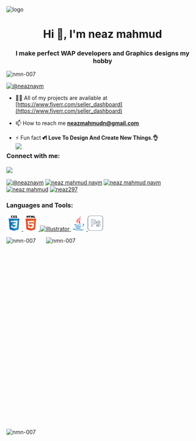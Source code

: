 ![logo](https://github.com/NmN-007/my-new-pepo/blob/main/Green%20and%20Black%20Modern%20Gamer%20YouTube%20Banner.png)

<h1 align="center">Hi 👋, I'm neaz mahmud</h1>
<h3 align="center">I make perfect WAP developers and Graphics designs my hobby</h3>

<p align="left"> <img src="https://komarev.com/ghpvc/?username=nmn-007&label=Profile%20views&color=0e75b6&style=flat" alt="nmn-007" /> </p>

<p align="left"> <a href="https://twitter.com/@neaznaym" target="blank"><img src="https://img.shields.io/twitter/follow/@neaznaym?logo=twitter&style=for-the-badge" alt="@neaznaym" /></a> </p>

- 👨‍💻 All of my projects are available at [https://www.fiverr.com/seller_dashboard](https://www.fiverr.com/seller_dashboard)   

- 📫 How to reach me **neazmahmudn@gmail.com**                                                                          

- ⚡ Fun fact **💕I Love To Design And Create New Things.👌**          <img align="right" width="600" src="Untitled ‑ Made with FlexClip.gif"> 

<h3 align="left">Connect with me:</h3> <img align="center" width="155" src="naym ‑ Made with FlexClip.gif"> 
<p align="left">
<a href="https://twitter.com/@neaznaym" target="blank"><img align="center" src="https://raw.githubusercontent.com/rahuldkjain/github-profile-readme-generator/master/src/images/icons/Social/twitter.svg" alt="@neaznaym" height="30" width="40" /></a>
<a href="https://linkedin.com/in/neaz mahmud naym" target="blank"><img align="center" src="https://raw.githubusercontent.com/rahuldkjain/github-profile-readme-generator/master/src/images/icons/Social/linked-in-alt.svg" alt="neaz mahmud naym" height="30" width="40" /></a>
<a href="https://stackoverflow.com/users/neaz mahmud naym" target="blank"><img align="center" src="https://raw.githubusercontent.com/rahuldkjain/github-profile-readme-generator/master/src/images/icons/Social/stack-overflow.svg" alt="neaz mahmud naym" height="30" width="40" /></a>
<a href="https://fb.com/neaz mahmud" target="blank"><img align="center" src="https://raw.githubusercontent.com/rahuldkjain/github-profile-readme-generator/master/src/images/icons/Social/facebook.svg" alt="neaz mahmud" height="30" width="40" /></a>
<a href="https://instagram.com/neaz297" target="blank"><img align="center" src="https://raw.githubusercontent.com/rahuldkjain/github-profile-readme-generator/master/src/images/icons/Social/instagram.svg" alt="neaz297" height="30" width="40" /></a>
</p>

<h3 align="left">Languages and Tools:</h3>
<p align="left"> <a href="https://www.w3schools.com/css/" target="_blank" rel="noreferrer"> <img src="https://raw.githubusercontent.com/devicons/devicon/master/icons/css3/css3-original-wordmark.svg" alt="css3" width="40" height="40"/> </a> <a href="https://www.w3.org/html/" target="_blank" rel="noreferrer"> <img src="https://raw.githubusercontent.com/devicons/devicon/master/icons/html5/html5-original-wordmark.svg" alt="html5" width="40" height="40"/> </a> <a href="https://www.adobe.com/in/products/illustrator.html" target="_blank" rel="noreferrer"> <img src="https://www.vectorlogo.zone/logos/adobe_illustrator/adobe_illustrator-icon.svg" alt="illustrator" width="40" height="40"/> </a> <a href="https://www.java.com" target="_blank" rel="noreferrer"> <img src="https://raw.githubusercontent.com/devicons/devicon/master/icons/java/java-original.svg" alt="java" width="40" height="40"/> </a> <a href="https://www.photoshop.com/en" target="_blank" rel="noreferrer"> <img src="https://raw.githubusercontent.com/devicons/devicon/master/icons/photoshop/photoshop-line.svg" alt="photoshop" width="40" height="40"/> </a> </p>

<p><img align="right" width="400" height="500px" src="https://github-readme-stats.vercel.app/api/top-langs?username=nmn-007&show_icons=true&locale=en&layout=compact" alt="nmn-007" /></p>
<p>&nbsp;<img align="left" src="https://github-readme-stats.vercel.app/api?username=nmn-007&show_icons=true&locale=en" alt="nmn-007" /></p>

<p><img align="left" width="470" src="https://github-readme-streak-stats.herokuapp.com/?user=nmn-007&" alt="nmn-007" /></p> 

